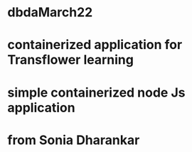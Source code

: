 # dbdaMarch22 
# containerized application for Transflower learning
# simple containerized node Js application
# from Sonia Dharankar
